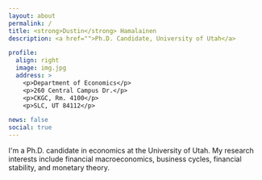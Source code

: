 ```yaml
---
layout: about
permalink: /
title: <strong>Dustin</strong> Hamalainen
description: <a href="">Ph.D. Candidate, University of Utah</a> 

profile:
  align: right
  image: img.jpg
  address: >
    <p>Department of Economics</p>
    <p>260 Central Campus Dr.</p>
    <p>CKGC, Rm. 4100</p>
    <p>SLC, UT 84112</p>

news: false
social: true
---
```


I'm a Ph.D. candidate in economics at the University of Utah. My research interests include financial macroeconomics, business cycles, financial stability, and monetary theory.

